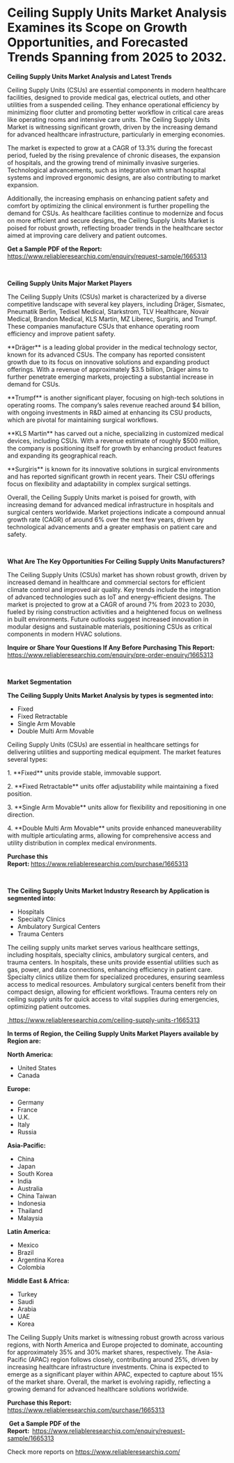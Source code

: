 <p><h1>Ceiling Supply Units Market Analysis Examines its Scope on Growth Opportunities, and Forecasted Trends Spanning from 2025 to 2032.</h1></p><p><strong>Ceiling Supply Units Market Analysis and Latest Trends</strong></p>
<p><p>Ceiling Supply Units (CSUs) are essential components in modern healthcare facilities, designed to provide medical gas, electrical outlets, and other utilities from a suspended ceiling. They enhance operational efficiency by minimizing floor clutter and promoting better workflow in critical care areas like operating rooms and intensive care units. The Ceiling Supply Units Market is witnessing significant growth, driven by the increasing demand for advanced healthcare infrastructure, particularly in emerging economies. </p><p>The market is expected to grow at a CAGR of 13.3% during the forecast period, fueled by the rising prevalence of chronic diseases, the expansion of hospitals, and the growing trend of minimally invasive surgeries. Technological advancements, such as integration with smart hospital systems and improved ergonomic designs, are also contributing to market expansion. </p><p>Additionally, the increasing emphasis on enhancing patient safety and comfort by optimizing the clinical environment is further propelling the demand for CSUs. As healthcare facilities continue to modernize and focus on more efficient and secure designs, the Ceiling Supply Units Market is poised for robust growth, reflecting broader trends in the healthcare sector aimed at improving care delivery and patient outcomes.</p></p>
<p><strong>Get a Sample PDF of the Report:&nbsp;</strong> <a href="https://www.reliableresearchiq.com/enquiry/request-sample/1665313?utm_campaign=2455&utm_medium=2&utm_source=Github&utm_content=ia&utm_term=08042025&utm_id=ceiling-supply-units">https://www.reliableresearchiq.com/enquiry/request-sample/1665313</a></p>
<p>&nbsp;</p>
<p><strong>Ceiling Supply Units Major Market Players</strong></p>
<p><p>The Ceiling Supply Units (CSUs) market is characterized by a diverse competitive landscape with several key players, including Dräger, Sismatec, Pneumatik Berlin, Tedisel Medical, Starkstrom, TLV Healthcare, Novair Medical, Brandon Medical, KLS Martin, MZ Liberec, Surgiris, and Trumpf. These companies manufacture CSUs that enhance operating room efficiency and improve patient safety.</p><p>**Dräger** is a leading global provider in the medical technology sector, known for its advanced CSUs. The company has reported consistent growth due to its focus on innovative solutions and expanding product offerings. With a revenue of approximately $3.5 billion, Dräger aims to further penetrate emerging markets, projecting a substantial increase in demand for CSUs.</p><p>**Trumpf** is another significant player, focusing on high-tech solutions in operating rooms. The company’s sales revenue reached around $4 billion, with ongoing investments in R&D aimed at enhancing its CSU products, which are pivotal for maintaining surgical workflows.</p><p>**KLS Martin** has carved out a niche, specializing in customized medical devices, including CSUs. With a revenue estimate of roughly $500 million, the company is positioning itself for growth by enhancing product features and expanding its geographical reach.</p><p>**Surgiris** is known for its innovative solutions in surgical environments and has reported significant growth in recent years. Their CSU offerings focus on flexibility and adaptability in complex surgical settings.</p><p>Overall, the Ceiling Supply Units market is poised for growth, with increasing demand for advanced medical infrastructure in hospitals and surgical centers worldwide. Market projections indicate a compound annual growth rate (CAGR) of around 6% over the next few years, driven by technological advancements and a greater emphasis on patient care and safety.</p></p>
<p>&nbsp;</p>
<p><strong>What Are The Key Opportunities For Ceiling Supply Units Manufacturers?</strong></p>
<p><p>The Ceiling Supply Units (CSUs) market has shown robust growth, driven by increased demand in healthcare and commercial sectors for efficient climate control and improved air quality. Key trends include the integration of advanced technologies such as IoT and energy-efficient designs. The market is projected to grow at a CAGR of around 7% from 2023 to 2030, fueled by rising construction activities and a heightened focus on wellness in built environments. Future outlooks suggest increased innovation in modular designs and sustainable materials, positioning CSUs as critical components in modern HVAC solutions.</p></p>
<p><strong>Inquire or Share Your Questions If Any Before Purchasing This Report:</strong> <a href="https://www.reliableresearchiq.com/enquiry/pre-order-enquiry/1665313?utm_campaign=2455&utm_medium=2&utm_source=Github&utm_content=ia&utm_term=08042025&utm_id=ceiling-supply-units">https://www.reliableresearchiq.com/enquiry/pre-order-enquiry/1665313</a></p>
<p>&nbsp;</p>
<p><strong>Market Segmentation</strong></p>
<p><strong>The Ceiling Supply Units Market Analysis by types is segmented into:</strong></p>
<p><ul><li>Fixed</li><li>Fixed Retractable</li><li>Single Arm Movable</li><li>Double Multi Arm Movable</li></ul></p>
<p><p>Ceiling Supply Units (CSUs) are essential in healthcare settings for delivering utilities and supporting medical equipment. The market features several types: </p><p>1. **Fixed** units provide stable, immovable support.</p><p>2. **Fixed Retractable** units offer adjustability while maintaining a fixed position.</p><p>3. **Single Arm Movable** units allow for flexibility and repositioning in one direction.</p><p>4. **Double Multi Arm Movable** units provide enhanced maneuverability with multiple articulating arms, allowing for comprehensive access and utility distribution in complex medical environments.</p></p>
<p><strong>Purchase this Report:&nbsp;</strong><a href="https://www.reliableresearchiq.com/purchase/1665313?utm_campaign=2455&utm_medium=2&utm_source=Github&utm_content=ia&utm_term=08042025&utm_id=ceiling-supply-units">https://www.reliableresearchiq.com/purchase/1665313</a></p>
<p>&nbsp;</p>
<p><strong>The Ceiling Supply Units Market Industry Research by Application is segmented into:</strong></p>
<p><ul><li>Hospitals</li><li>Specialty Clinics</li><li>Ambulatory Surgical Centers</li><li>Trauma Centers</li></ul></p>
<p><p>The ceiling supply units market serves various healthcare settings, including hospitals, specialty clinics, ambulatory surgical centers, and trauma centers. In hospitals, these units provide essential utilities such as gas, power, and data connections, enhancing efficiency in patient care. Specialty clinics utilize them for specialized procedures, ensuring seamless access to medical resources. Ambulatory surgical centers benefit from their compact design, allowing for efficient workflows. Trauma centers rely on ceiling supply units for quick access to vital supplies during emergencies, optimizing patient outcomes.</p></p>
<p><a href="https://www.reliableresearchiq.com/ceiling-supply-units-r1665313?utm_campaign=2455&utm_medium=2&utm_source=Github&utm_content=ia&utm_term=08042025&utm_id=ceiling-supply-units">&nbsp;https://www.reliableresearchiq.com/ceiling-supply-units-r1665313</a></p>
<p><strong>In terms of Region, the Ceiling Supply Units Market Players available by Region are:</strong></p>
<p>
    <p> <strong> North America: </strong>
        <ul>
            <li>United States</li>
            <li>Canada</li>
        </ul>
        </p> 
    <p> <strong> Europe: </strong>
        <ul>
            <li>Germany</li>
            <li>France</li>
            <li>U.K.</li>
            <li>Italy</li>
            <li>Russia</li>
        </ul>
        </p> 
    <p> <strong> Asia-Pacific: </strong>
        <ul>
            <li>China</li>
            <li>Japan</li>
            <li>South Korea</li>
            <li>India</li>
            <li>Australia</li>
            <li>China Taiwan</li>
            <li>Indonesia</li>
            <li>Thailand</li>
            <li>Malaysia</li>
        </ul>
        </p> 
    <p> <strong> Latin America: </strong>
        <ul>
            <li>Mexico</li>
            <li>Brazil</li>
            <li>Argentina Korea</li>
            <li>Colombia</li>
        </ul>
        </p> 
    <p> <strong> Middle East & Africa: </strong>
        <ul>
            <li>Turkey</li>
            <li>Saudi</li>
            <li>Arabia</li>
            <li>UAE</li>
            <li>Korea</li>
        </ul>
    </p>
    </p>
<p><p>The Ceiling Supply Units market is witnessing robust growth across various regions, with North America and Europe projected to dominate, accounting for approximately 35% and 30% market shares, respectively. The Asia-Pacific (APAC) region follows closely, contributing around 25%, driven by increasing healthcare infrastructure investments. China is expected to emerge as a significant player within APAC, expected to capture about 15% of the market share. Overall, the market is evolving rapidly, reflecting a growing demand for advanced healthcare solutions worldwide.</p></p>
<p><strong>Purchase this Report: </strong><a href="https://www.reliableresearchiq.com/purchase/1665313?utm_campaign=2455&utm_medium=2&utm_source=Github&utm_content=ia&utm_term=08042025&utm_id=ceiling-supply-units">https://www.reliableresearchiq.com/purchase/1665313</a></p>
<p>&nbsp;<strong>Get a Sample PDF of the Report:&nbsp;&nbsp;</strong><a href="https://www.reliableresearchiq.com/enquiry/request-sample/1665313?utm_campaign=2455&utm_medium=2&utm_source=Github&utm_content=ia&utm_term=08042025&utm_id=ceiling-supply-units">https://www.reliableresearchiq.com/enquiry/request-sample/1665313</a></p>
<p><strong></strong></p>
<p>Check more reports on <a href="https://www.reliableresearchiq.com/?utm_campaign=2455&utm_medium=2&utm_source=Github&utm_content=ia&utm_term=08042025&utm_id=ceiling-supply-units">https://www.reliableresearchiq.com/</a></p>